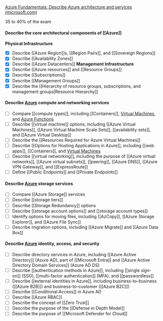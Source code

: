 [Azure Fundamentals: Describe Azure architecture and services (microsoft.com)](https://learn.microsoft.com/en-us/training/paths/azure-fundamentals-describe-azure-architecture-services/)

35 to 40% of the exam
#### Describe the core architectural components of [[Azure]]
**Physical Infrastructure**
- [x] Describe [[Azure Region]]s, [[Region Pairs]], and [[Sovereign Regions]]
- [x] Describe [[Availability Zones]]
- [x] Describe [[Azure Datacenters]]
**Management Infrastructure**
- [x] Describe [[Azure resources]] and [[Resource Groups]]
- [x] Describe [[Subscriptions]]
- [x] Describe [[Management Groups]]
- [x] Describe the [[Hierarchy of resource groups, subscriptions, and management groups|Resource Hierarchy]]
#### Describe [Azure](Azure.md) compute and networking services
- [ ] Compare [[compute types]], including [[Containers]], [Virtual Machines](Virtual%20Machine.md), and [Azure Functions](Azure%20Functions)
- [ ] Describe [[virtual machine]] options, including [[Azure Virtual Machines]], [[Azure Virtual Machine Scale Sets]], [[availability sets]], and [[Azure Virtual Desktop]]
- [ ] Describe the [[Resources Required for Azure Virtual Machines]]
- [ ] Describe [[Options for Hosting Applications in Azure]], including [[web apps]], [[Containers]], and [Virtual Machines](Virtual%20Machine.md)
- [ ] Describe [[virtual networking]], including the purpose of [[Azure virtual networks]], [[Azure virtual subnets]], [[peering]], [[Azure DNS]], [[Azure VPN Gateway]], and [[ExpressRoute]]
- [ ] Define [[Public Endpoints]] and [[Private Endpoints]]
#### Describe [Azure](Azure.md) storage services
- [ ] Compare [[Azure Storage]] services
- [ ] Describe [[storage tiers]]
- [ ] Describe [[Storage Redundancy]] options
- [ ] Describe [[storage account options]] and [[storage account types]]
- [ ] Identify options for moving files, including [[AzCopy]], [[Azure Storage Explorer]], and [[Azure File Sync]]
- [ ] Describe migration options, including [[Azure Migrate]] and [[Azure Data Box]]
#### Describe [Azure](Azure.md) identity, access, and security
- [ ] Describe directory services in Azure, including [[Azure Active Directory]] (Azure AD), part of [[Microsoft Entra]] and [[Azure Active Directory Domain Services]] (Azure AD DS)
- [ ] Describe [[authentication methods in Azure]], including [[single sign-on]] (SSO), [[multi-factor authentication]] (MFA), and [[passwordless]]
- [ ] Describe [[external identities in Azure]], including business-to-business ([[Azure B2B]]) and business-to-customer ([[Azure B2C]])
- [ ] Describe [[Conditional Access]] in Azure AD
- [ ] Describe [[Azure RBAC]]
- [ ] Describe the concept of [[Zero Trust]]
- [ ] Describe the purpose of the [[Defense in Depth Model]]
- [ ] Describe the purpose of [[Microsoft Defender for Cloud]]